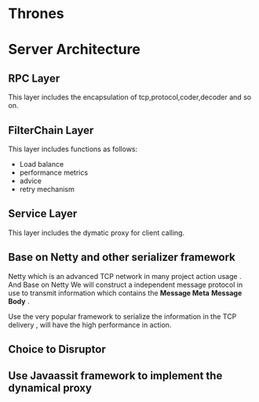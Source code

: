 # Thrones

# Server Architecture
## RPC Layer

This layer includes the encapsulation of tcp,protocol,coder,decoder and so
on.

## FilterChain Layer

This layer includes functions as follows:

- Load balance
- performance metrics
- advice
- retry mechanism

## Service Layer
This layer includes the dymatic proxy for client 
calling.

## Base on Netty and other serializer framework

Netty which is an advanced TCP network in many project action usage . And Base on Netty 
We will construct a independent message protocol in use to transmit information which contains
the **Message Meta** **Message Body** . 

Use the very popular framework to serialize the information in the TCP delivery , will have
the high performance in action.

## Choice to Disruptor 

## Use Javaassit framework to implement the dynamical proxy  